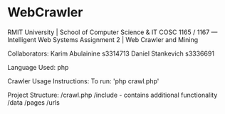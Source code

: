 WebCrawler
==========

RMIT University | School of Computer Science & IT
COSC 1165 / 1167 — Intelligent Web Systems
Assignment 2 | Web Crawler and Mining

Collaborators:
    Karim Abulainine  s3314713
    Daniel Stankevich s3336691

Language Used: php

Crawler Usage Instructions:
    To run: 'php crawl.php'

Project Structure:
    /crawl.php
    /include - contains additional functionality
    /data
        /pages
        /urls
